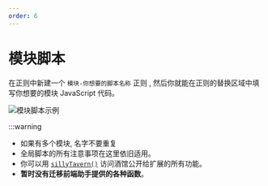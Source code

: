 ```yaml
---
order: 6
---
```


# 模块脚本

在正则中新建一个 `模块-你想要的脚本名称` 正则 , 然后你就能在正则的替换区域中填写你想要的模块 JavaScript 代码。

![模块脚本示例](/模块脚本.jpg)

:::warning

- 如果有多个模块, 名字不要重复
- 全局脚本的所有注意事项在这里依旧适用。
- 你可以用 [`sillyTavern()`](https://github.com/SillyTavern/SillyTavern/blob/release/public/scripts/st-context.js#L76) 访问酒馆公开给扩展的所有功能。
- **暂时没有迁移前端助手提供的各种函数**。